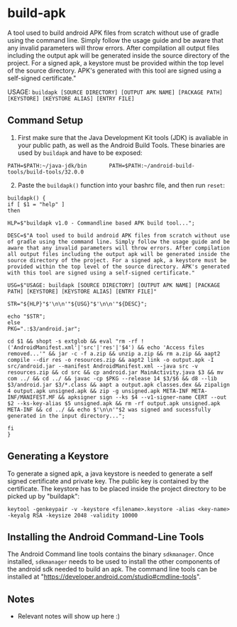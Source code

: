 # build-apk

A tool used to build android APK files from scratch without use of gradle using the command line. Simply follow the usage guide and be aware that any invalid parameters will throw errors. After compilation all output files including the output apk will be generated inside the source directory of the project. For a signed apk, a keystore must be provided within the top level of the source directory. APK's generated with this tool are signed using a self-signed certificate."                                       

USAGE: `buildapk [SOURCE DIRECTORY] [OUTPUT APK NAME] [PACKAGE PATH] [KEYSTORE] [KEYSTORE ALIAS] [ENTRY FILE]`

## Command Setup 

1. First make sure that the Java Development Kit tools (JDK) is avaliable in your public path, as well as the Android Build Tools. These binaries are used by `buildapk` and have to be exposed:

`PATH=$PATH:~/java-jdk/bin      
 PATH=$PATH:~/android-build-tools/build-tools/32.0.0`

2. Paste the `buildapk()` function into your bashrc file, and then run `reset`:

```
buildapk() { 
if [ $1 = "help" ]
then 

HLP=$"buildapk v1.0 - Commandline based APK build tool...";

DESC=$"A tool used to build android APK files from scratch without use of gradle using the command line. Simply follow the usage guide and be aware that any invalid parameters will throw errors. After compilation all output files including the output apk will be generated inside the source directory of the project. For a signed apk, a keystore must be provided within the top level of the source directory. APK's generated with this tool are signed using a self-signed certificate."

USG=$"USAGE: buildapk [SOURCE DIRECTORY] [OUTPUT APK NAME] [PACKAGE PATH] [KEYSTORE] [KEYSTORE ALIAS] [ENTRY FILE]"

STR="${HLP}"$'\n\n'"${USG}"$'\n\n'"${DESC}"; 

echo "$STR";
else
PKG=".:$3/android.jar";

cd $1 && shopt -s extglob && eval "rm -rf !('AndroidManifest.xml'|'src'|'res'|'$4') && echo 'Access files removed...'" && jar -c -f a.zip && unzip a.zip && rm a.zip && aapt2 compile --dir res -o resources.zip && aapt2 link -o output.apk -I src/android.jar --manifest AndroidManifest.xml --java src -v resources.zip && cd src && cp android.jar MainActivity.java $3 && mv com ../ && cd ../ && javac -cp $PKG --release 14 $3/$6 && d8 --lib $3/android.jar $3/*.class && aapt a output.apk classes.dex && zipalign 4 output.apk unsigned.apk && zip -g unsigned.apk META-INF META-INF/MANIFEST.MF && apksigner sign --ks $4 --v1-signer-name CERT --out $2 --ks-key-alias $5 unsigned.apk && rm -rf output.apk unsigned.apk META-INF && cd ../ && echo $'\n\n'"$2 was signed and sucessfully generated in the input directory...";

fi
}
```

## Generating a Keystore

To generate a signed apk, a java keystore is needed to generate a self signed certificate and private key. The public key is contained by the certificate. The keystore has to be placed inside the project directory to be picked up by "buildapk":

`keytool -genkeypair -v -keystore <filename>.keystore -alias <key-name> -keyalg RSA -keysize 2048 -validity 10000`

## Installing the Android Command-Line Tools

The Android Command line tools contains the binary `sdkmanager`. Once installed, `sdkmanager` needs to be used to install the other components of the android sdk needed to build an apk. The command line tools can be installed at "https://developer.android.com/studio#cmdline-tools".

## Notes 

* Relevant notes will show up here :) 
